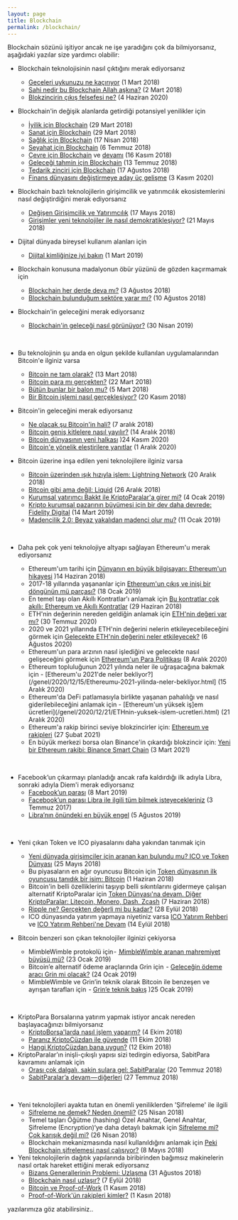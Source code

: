 ```yaml
---
layout: page
title: Blockchain
permalink: /blockchain/
---
```



Blockchain sözünü işitiyor ancak ne işe yaradığını çok da bilmiyorsanız, aşağıdaki yazılar size yardımcı olabilir: 

- Blockchain teknolojisinin nasıl çıktığını merak ediyorsanız
  - [Geceleri uykunuzu ne kaçırıyor](/genel/2018/03/01/Geceleri-uykunuzu-ne-kaciriyor.html) (1 Mart 2018)
  - [Sahi nedir bu Blockchain Allah aşkına?](/genel/2018/03/02/Sahi-nedir-bu-blockchain-allah-askina.html) (2 Mart 2018)
  - [Blokzincirin çıkış felsefesi ne?](/genel/2020/06/04/blokzincirin-felsefesi-ne.html) (4 Haziran 2020)
- Blockchain'in değişik alanlarda getirdiği potansiyel yenilikler için
  - [İyilik için Blockchain](/genel/2018/03/29/Iyilik-icin-blockchain.html) (29 Mart 2018)
  - [Sanat için Blockchain](/genel/2018/03/29/Iyilik-icin-blockchain.html) (29 Mart 2018)
  - [Sağlık için Blockchain](/genel/2018/04/17/saglik-icin-blockchain.html) (17 Nisan 2018)
  - [Seyahat için Blockchain](/genel/2018/07/06/seyahat-icin-blockchain.html) (6 Temmuz 2018)
  - [Çevre için Blockchain](/genel/2018/11/16/cevre-icin-blockhain.html) ve [devamı](/genel/2018/11/17/cevre-icin-blockchaine-devam.html) (16 Kasım 2018)
  - [Geleceği tahmin için Blockchain](/genel/2018/07/13/gelecegi-tahmin-icin-blockchain.html) (13 Temmuz 2018)
  - [Tedarik zinciri için Blockchain](/genel/2018/08/17/tedarik-zinciri-icin-blockchain.html) (17 Ağustos 2018)
  - [Finans dünyasını değiştirmeye aday üç gelişme](/genel/2020/11/03/Finans-dunyasini-degistirmeye-aday-uc-gelisme.html) (3 Kasım 2020)

- Blockchain bazlı teknolojilerin girişimcilik ve yatırımcılık ekosistemlerini nasıl değiştirdiğini merak ediyorsanız
  - [Değişen Girişimcilik ve Yatırımcılık](/genel/2018/05/17/degisen-girisimcilik-ve-yatirimcilik.html) (17 Mayıs 2018)
  - [Girişimler yeni teknolojiler ile nasıl demokratikleşiyor?](/genel/2018/05/21/girisimler-yeni-teknolijler-ile-nasil-demokratiklesiyor.html) (21 Mayıs 2018)
- Dijital dünyada bireysel kullanım alanları için 
  - [Dijital kimliğinize iyi bakın](/genel/2019/03/01/dijital-kimliginize-iyi-bakin.html) (1 Mart 2019)
- Blockchain konusuna madalyonun öbür yüzünü de gözden kaçırmamak için 
  - [Blockchain her derde deva mı?](/genel/2018/08/03/blockchain-her-derde-deva-mi.html) (3 Ağustos 2018)
  - [Blockchain bulunduğum sektöre yarar mı?](/genel/2018/08/10/Blockchain-bulundugum-sektore-yarar-mi.html) (10 Ağustos 2018)
- Blockchain'in geleceğini merak ediyorsanız
  - [Blockchain'in geleceği nasıl görünüyor?](/genel/2019/04/30/blockchain-in-gelecegi-nasil-gorunuyor.html) (30 Nisan 2019)
  
&nbsp;

- Bu teknolojinin şu anda en olgun şekilde kullanılan uygulamalarından Bitcoin'e ilginiz varsa
  - [Bitcoin ne tam olarak?](/genel/2018/03/13/Bitcoin-ne-tam-olarak.html) (13 Mart 2018)
  - [Bitcoin para mı gerçekten?](/genel/2018/03/22/Bitcoin-para-mi-gercekten.html) (22 Mart 2018)
  - [Bütün bunlar bir balon mu?](/genel/2018/03/05/Butun-bunlar-bir-balon-mu.html) (5 Mart 2018)
  - [Bir Bitcoin işlemi nasıl gerçekleşiyor?](/genel/2018/11/30/bitcoin-islemi-nasil-gerceklesiyor.html) (20 Kasım 2018)
- Bitcoin'in geleceğini merak ediyorsanız 
  - [Ne olacak şu Bitcoin'in hali?](/genel/2018/12/07/ne-olacak-su-bitcoinin-hali.html) (7 aralık 2018)
  - [Bitcoin geniş kitlelere nasıl yayılır?](/genel/2018/12/14/Bitcoin-genis-kitlelere-nasil-yayilir.html) (14 Aralık 2018)
  - [Bitcoin dünyasının yeni halkası](/genel/2020/11/24/bitcoin-dunyasinin-yeni-halkasi.html) )24 Kasım 2020)
  - [Bitcoin'e yönelik eleştirilere yanıtlar](/genel/2020/12/01/bitcoine-yonelik-elestirilere-yanitlar.html) (1 Aralık 2020)
- Bitcoin üzerine inşa edilen yeni teknolojilere ilginiz varsa 
  - [Bitcoin üzerinden ışık hızıyla işlem: Lightning Network](/genel/2018/12/20/bitcoin-uzerinde-isik-hiziyla-islem-Lightning-network.html) (20 Aralık 2018)
  - [Bitcoin gibi ama değil: Liquid](/genel/2018/12/26/Bitcoin-gibi-ama-degil-Liquid.html) (26 Aralık 2018)
  - [Kurumsal yatırımcı Bakkt ile KriptoParalar'a girer mi?](/genel/2019/01/04/kurumsal-yatirimci-bakkt-ile-kriptoparalara-girer-mi.html) (4 Ocak 2019)
  - [Kripto kurumsal pazarının büyümesi için bir dev daha devrede: Fidelity Digital](/genel/2019/03/14/kripto-kurumsal-yatirim-pazarinin-buyumesi-icin-bir-dev-daha-devrede-Fidelity-Digital.html) (14 Mart 2019)
  - [Madencilik 2.0: Beyaz yakalıdan madenci olur mu?](/genel/2019/01/11/madencilik-2-0-beyaz-yakalidan-madenci-olur-mu.html) (11 Ocak 2019)
  
  &nbsp;
- Daha pek çok yeni teknolojiye altyapı sağlayan Ethereum'u merak ediyorsanız
  - Ethereum'um tarihi için [Dünyanın en büyük bilgisayarı: Ethereum'un hikayesi](/genel/2018/06/14/dunyanin-en-buyuk-bilgisayari-ethereumun-hikayesi.html) )14 Haziran 2018)
  - 2017-18 yıllarında yaşananlar için [Ethereum'un çıkış ve inişi bir döngünün mü parçası?](/genel/2019/01/18/Ethereumun-cikis-ve-inisi-bir-dongunun-mu-parcasi.html) (18 Ocak 2019)
  - En temel taşı olan Akıllı Kontratlar'ı anlamak için [Bu kontratlar çok akıllı: Ethereum ve Akıllı Kontratlar](/genel/2018/06/29/bu-kontratlar-cok-akilli-ethereum-ve-akilli-kontratlar.html) (29 Haziran 2018)
  - ETH'nin değerinin nereden geldiğin anlamak için [ETH'nin değeri var mı?](/genel/2020/07/30/ETH-nin-degeri-var-mi.html) (30 Temmuz 2020)
  - 2020 ve 2021 yıllarında ETH'nin değerini nelerin etkileyecebileceğini görmek için [Gelecekte ETH'nin değerini neler etkileyecek?](/genel/2020/08/06/gelecekte-eth-nin-degerini-neler-etkileyecek.html) (6 Ağustos 2020)
  - Ethereum'un para arzının nasıl işlediğini ve gelecekte nasıl gelişeceğini görmek için [Ethereum'un Para Politikası](/genel/2020/12/08/Ethereumun-para-politikası.html) (8 Aralık 2020)
  - Ethereum topluluğunun 2021 yılında neler ile uğraşacağına bakmak için - [Ethereum'u 2021'de neler bekliyor?](/genel/2020/12/15/Ethereumu-2021-yilinda-neler-bekliyor.html] (15 Aralık 2020)
  - Ethereum'da DeFi patlamasıyla birlikte yaşanan pahalılığı ve nasıl giderilebileceğini anlamak için - [Ethereum'un yüksek iş]em ücretleri](/genel/2020/12/21/ETHnin-yuksek-islem-ucretleri.html) (21 Aralık 2020)
  - Ethereum'a rakip birinci seviye blokzincirler için: [Ethereum ve rakipleri](/genel/2021/02/27/Ethereum-ve-rakipleri.html) (27 Şubat 2021)
  - En büyük merkezi borsa olan Binance'in çıkardığı blokzincir için: [Yeni bir Ethereum rakibi: Binance Smart Chain](/genel/2021/03/03/yeni-bir-eth-rakibi-binance-smart-chain.html) (3 Mart 2021)

&nbsp;

- Facebook’un çıkarmayı planladığı ancak rafa kaldırdığı ilk adıyla Libra, sonraki adıyla Diem'i merak ediyorsanız
  - [Facebook’un parası](/genel/2019/03/08/Facebookun-parasi.html) (8 Mart 2019)
  - [Facebook’un parası Libra ile ilgili tüm bilmek isteyecekleriniz](/genel/2019/07/03/facebookun-parasi-libra-ile-ilgili-tum-bilmek-isteyecekleriniz.html) (3 Temmuz 2017)
  - [Libra’nın önündeki en büyük engel](/genel/2019/08/05/libranin-onundeki-en-buyuk-engel.html) (5 Ağustos 2019)
  
&nbsp;

- Yeni çıkan Token ve ICO piyasalarını daha yakından tanımak için
  - [Yeni dünyada girişimciler için aranan kan bulundu mu? ICO ve Token Dünyası](/genel/2018/05/25/ico-ve-token-dunyasi.html) (25 Mayıs 2018)
  - Bu piyasaların en ağır oyuncusu Bitcoin için [Token dünyasının ilk oyuncusu tanıdık bir isim: Bitcoin](/genel/2018/06/01/token-dunyasinin-ilk-oyuncusu-tanidik-bir-isim-bitcoin.html) (1 Haziran 2018)
  - Bitcoin'in belli özelliklerini taşıyıp belli sıkıntılarını gidermeye çalışan alternatif KriptoParalar için [Token Dünyası'na devam. Diğer KriptoParalar: Litecoin, Monero, Dash, Zcash](/genel/2018/06/07/token-dunyasina-devam-diger-kriptopalar-litecoin-monero-dash-zcash.html) (7 Haziran 2018)
  - [Ripple ne? Gerçekten değerli mi bu kadar?](/genel/2018/09/28/ripple-ne-gercekten-degerli-mi-bu-kadar.html) (28 Eylül 2018)
  - ICO dünyasında yatırım yapmaya niyetiniz varsa [ICO Yatırım Rehberi](/genel/2018/09/14/ico-yatirim-rehberi.html) ve [ICO Yatırım Rehberi'ne Devam](/genel/2018/09/21/ico-yatirim-rehberine-devam.html) (14 Eylül 2018)
  
- Bitcoin benzeri son çıkan teknolojiler ilginizi çekiyorsa
  - MimbleWimble protokolü için - [ MimbleWimble aranan mahremiyet büyüsü mü?](/genel/2019/01/23/miblewimble-aranan-mahremiyet-buyusu-mu.html) (23 Ocak 2019)
  - Bitcoin’e alternatif ödeme araçlarında Grin için  - [Geleceğin ödeme aracı Grin mi olacak?](/genel/2019/01/24/gelecegin-odeme-araci-grin-mi-olacak.html) (24 Ocak 2019)
  - MimbleWimble ve Grin’in teknik olarak Bitcoin ile benzeşen ve ayrışan tarafları için  - [Grin’e teknik bakış](/genel/2019/01/25/Grine-teknik-bakis.html) )25 Ocak 2019)

&nbsp;
  
- KriptoPara Borsalarına yatırım yapmak istiyor ancak nereden başlayacağınızı bilmiyorsanız 
  - [KriptoBorsa'larda nasıl işlem yaparım?](/genel/2018/10/04/kriptoborsalarda-nasil-islem-yaparim.html) (4 Ekim 2018)
  - [Paranız KriptoCüzdan ile güvende](/genel/2018/10/11/KriptoParaniz-KriptoCuzdan-ile-guvende.html) (11 Ekim 2018)
  - [Hangi KriptoCüzdan bana uygun?](/genel/2018/10/12/Hangi-KriptoCuzdan-bana-uygun.html) (12 Ekim 2018)
- KriptoParalar’ın inişli-çıkışlı yapısı sizi tedirgin ediyorsa, SabitPara kavramını anlamak için 
  - [Orası çok dalgalı, sakin sulara gel: SabitParalar](/genel/2018/07/20/Orasi-cok-dalgali-sakin-sulara-gel-sabitparalar.html) (20 Temmuz 2018)
  - [SabitParalar’a devam — diğerleri](/genel/2018/07/27/sabitparalara-devam-digerleri.html) (27 Temmuz 2018)

&nbsp;
- Yeni teknolojileri ayakta tutan en önemli yeniliklerden 'Şifreleme' ile ilgili
  - [Şifreleme ne demek? Neden önemli?](/genel/2018/04/25/sifreleme-ne-demek-neden-onemli.html) (25 Nisan 2018)
  - Temel taşları Öğütme (hashing) Özel Anahtar, Genel Anahtar, Şifreleme (Encryption)‘ye daha detaylı bakmak için [Şifreleme mi? Çok karışık değil mi?](/genel/2018/04/26/sifreleme-mi-cok-karisik-degil-mi.html) (26 Nisan 2018)
  - Blockchain mekanizmasında nasıl kullanıldığını anlamak için [Peki Blockchain şifrelemesi nasıl çalışıyor?](/genel/2018/05/08/Peki-Blockchain-sifrelemesi-nasil-calisiyor.html) (8 Mayıs 2018)
- Yeni teknolojilerin dağıtık yapılarında biribirinden bağımsız makinelerin nasıl ortak hareket ettiğini merak ediyorsanız
  - [Bizans Generallerinin Problemi: Uzlaşma](/genel/2018/08/31/bizans-generalinin-problemi-uzlasmak.html) (31 Ağustos 2018)
  - [Blockchain nasıl uzlaşır?](/genel/2018/09/07/Peki-blockchain-nasil-uzlasir.html) (7 Eylül 2018)
  - [Bitcoin ve Proof-of-Work](/genel/2018/11/01/Bitcoin-uzlasmasi-proof-of-work.html) (1 Kasım 2018)
  - [Proof-of-Work'ün rakipleri kimler?](/genel/2018/11/01/Proof-of-Workun-rakipleri-kimler.html) (1 Kasın 2018)

yazılarımıza göz atabilirsiniz.. 
